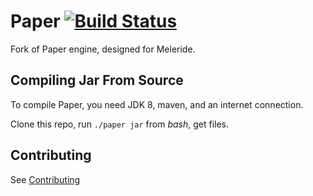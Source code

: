 Paper [![Build Status](https://travis-ci.org/meleride/Paper.svg?branch=master)](https://travis-ci.org/meleride/Paper)
===========

Fork of Paper engine, designed for Meleride.

Compiling Jar From Source
------
To compile Paper, you need JDK 8, maven, and an internet connection.

Clone this repo, run `./paper jar` from *bash*, get files.

Contributing
------
See [Contributing](CONTRIBUTING.md)
